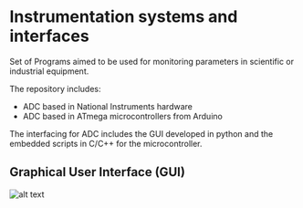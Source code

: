 # Instrumentation systems and interfaces

Set of Programs aimed to be used for monitoring parameters in scientific or industrial equipment. 

The repository includes:

 - ADC based in National Instruments hardware
 - ADC based in ATmega microcontrollers from Arduino

The interfacing for ADC includes the GUI developed in python and the embedded scripts in C/C++ for the microcontroller.

## Graphical User Interface (GUI)

![alt text](https://github.com/renecartaya/Instrumentation/blob/main/DAQ_app.png)


